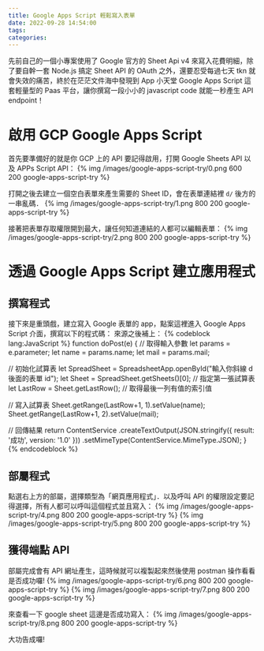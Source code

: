 ```yaml
---
title: Google Apps Script 輕鬆寫入表單
date: 2022-09-28 14:54:00
tags:
categories:
---
```


先前自己的一個小專案使用了 Google 官方的 Sheet Api v4 來寫入花費明細，除了要自幹一套 Node.js 搞定 Sheet API 的 OAuth 之外，還要忍受每過七天 tkn 就會失效的痛苦，終於在茫茫文件海中發現到 App 小天堂 Google Apps Script 這套輕量型的 Paas 平台，讓你撰寫一段小小的 javascript code 就能一秒產生 API endpoint！

# 啟用 GCP Google Apps Script
首先要準備好的就是你 GCP 上的 API 要記得啟用，打開 Google Sheets API 以及 APPs Script API：
{% img /images/google-apps-script-try/0.png 600 200 google-apps-script-try %}

打開之後去建立一個空白表單來產生需要的 Sheet ID，會在表單連結裡 `d/` 後方的一串亂碼．
{% img /images/google-apps-script-try/1.png 800 200 google-apps-script-try %}

接著把表單存取權限開到最大，讓任何知道連結的人都可以編輯表單：
{% img /images/google-apps-script-try/2.png 800 200 google-apps-script-try %}

# 透過 Google Apps Script 建立應用程式
## 撰寫程式
接下來是重頭戲，建立寫入 Google 表單的 app，點案這裡進入 Google Apps Script 介面，撰寫以下的程式碼：
來源之後補上：
{% codeblock lang:JavaScript %}
function doPost(e) {
  // 取得輸入參數
  let params = e.parameter; 
  let name = params.name;
  let mail = params.mail;
 
  // 初始化試算表
  let SpreadSheet = SpreadsheetApp.openById("輸入你斜線 d 後面的表單 id");
  let Sheet = SpreadSheet.getSheets()[0]; // 指定第一張試算表
  let LastRow = Sheet.getLastRow(); // 取得最後一列有值的索引值

  // 寫入試算表
  Sheet.getRange(LastRow+1, 1).setValue(name);
  Sheet.getRange(LastRow+1, 2).setValue(mail);
  
  // 回傳結果
  return ContentService
  .createTextOutput(JSON.stringify({ result: '成功', version: '1.0' }))
      .setMimeType(ContentService.MimeType.JSON); 
}
{% endcodeblock %}


## 部屬程式
點選右上方的部屬，選擇類型為「網頁應用程式」．以及呼叫 API 的權限設定要記得選擇，所有人都可以呼叫這個程式並且寫入：
{% img /images/google-apps-script-try/4.png 800 200 google-apps-script-try %}
{% img /images/google-apps-script-try/5.png 800 200 google-apps-script-try %}

## 獲得端點 API
部屬完成會有 API 網址產生，這時候就可以複製起來然後使用 postman 操作看看是否成功囉!
{% img /images/google-apps-script-try/6.png 800 200 google-apps-script-try %}
{% img /images/google-apps-script-try/7.png 800 200 google-apps-script-try %}

來查看一下 google sheet 這邊是否成功寫入：
{% img /images/google-apps-script-try/8.png 800 200 google-apps-script-try %}

大功告成囉!